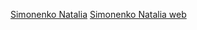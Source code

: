 [Simonenko Natalia](https://Natuz021.github.io/rsschool-cv/cv)
[Simonenko Natalia web](https://Natuz021.github.io/rsschool-cv/)
